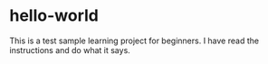 # hello-world
This is a test sample learning project for beginners. 
I have read the instructions and do what it says.
